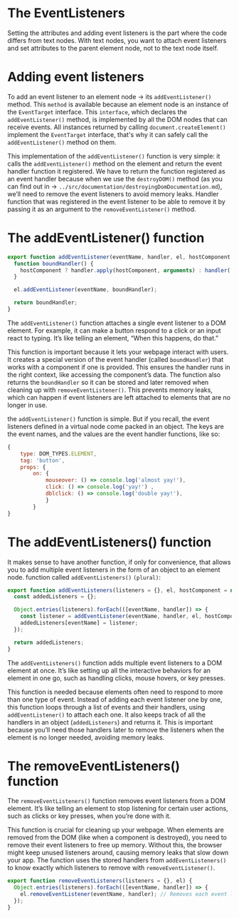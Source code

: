 # The EventListeners 
Setting the attributes and adding event listeners is the part where the code differs
from text nodes. With text nodes, you want to attach event listeners and set attributes
to the parent element node, not to the text node itself.

# Adding event listeners
To add an event listener to an element node -> its `addEventListener()` method. This `method` is available because an element node is an
instance of the `EventTarget` interface. This `interface`, which declares the `addEventListener()` method, is implemented by all the DOM nodes that can receive events.
All instances returned by calling `document.createElement()` implement the `EventTarget` interface, that's why it can safely call the `addEventListener()` method on them.

This implementation of the `addEventListener()` function is very simple: it calls the `addEventListener()` method on the element and return the event handler function it registered.
We have to return the function registered as
an event handler because when we use the `destroyDOM()` method (as you can find out in -> `../src/documentation/destroyingDomDocumentation.md`), we’ll need to remove the event listeners to avoid memory leaks. Handler function that was registered in the event listener to be able to remove it by passing it as an argument to the
`removeEventListener()` method.

# The addEventListener() function 
```javascript
export function addEventListener(eventName, handler, el, hostComponent = null) {
  function boundHandler() {
    hostComponent ? handler.apply(hostComponent, arguments) : handler(...arguments);
  }

  el.addEventListener(eventName, boundHandler);

  return boundHandler;
}
```

The `addEventListener()` function attaches a single event listener to a DOM element. For example, it can make a button respond to a click or an input react to typing. It’s like telling an element, “When this happens, do that.”

This function is important because it lets your webpage interact with users. It creates a special version of the event handler (called `boundHandler`) that works with a component if one is provided. This ensures the handler runs in the right context, like accessing the component’s data. The function also returns the `boundHandler` so it can be stored and later removed when cleaning up with `removeEventListener()`. This prevents memory leaks, which can happen if event listeners are left attached to elements that are no longer in use.

the `addEventListener()` function is simple. But if you recall, the event listeners defined in a virtual node come packed in an object. The keys are the event names, and the values are the event handler functions, like so:
```javascript
{
    type: DOM_TYPES.ELEMENT,
    tag: 'button',
    props: {
        on: {
            mouseover: () => console.log('almost yay!'),
            click: () => console.log('yay!') ,
            dblclick: () => console.log('double yay!'),
            }
        }
}
```
# The addEventListeners() function
It makes sense to have another function, if only for convenience, that allows you to add multiple event listeners in the form of an object to an element node. function called `addEventListeners()` `(plural)`: 
```javascript
export function addEventListeners(listeners = {}, el, hostComponent = null) {
  const addedListeners = {};

  Object.entries(listeners).forEach(([eventName, handler]) => {
    const listener = addEventListener(eventName, handler, el, hostComponent);
    addedListeners[eventName] = listener;
  });

  return addedListeners;
}
```

The `addEventListeners()` function adds multiple event listeners to a DOM element at once. It’s like setting up all the interactive behaviors for an element in one go, such as handling clicks, mouse hovers, or key presses.

This function is needed because elements often need to respond to more than one type of event. Instead of adding each event listener one by one, this function loops through a list of events and their handlers, using `addEventListener()` to attach each one. It also keeps track of all the handlers in an object (`addedListeners`) and returns it. This is important because you’ll need those handlers later to remove the listeners when the element is no longer needed, avoiding memory leaks.

# The removeEventListeners() function

The `removeEventListeners()` function removes event listeners from a DOM element. It’s like telling an element to stop listening for certain user actions, such as clicks or key presses, when you’re done with it.

This function is crucial for cleaning up your webpage. When elements are removed from the DOM (like when a component is destroyed), you need to remove their event listeners to free up memory. Without this, the browser might keep unused listeners around, causing memory leaks that slow down your app. The function uses the stored handlers from `addEventListeners()` to know exactly which listeners to remove with `removeEventListener()`.

```javascript
export function removeEventListeners(listeners = {}, el) {
  Object.entries(listeners).forEach(([eventName, handler]) => {
    el.removeEventListener(eventName, handler); // Removes each event listener
  });
}
```